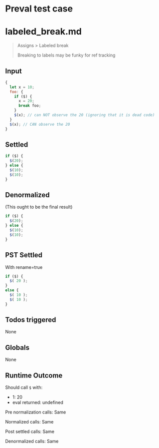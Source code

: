 # Preval test case

# labeled_break.md

> Assigns > Labeled break
>
> Breaking to labels may be funky for ref tracking

## Input

`````js filename=intro
{
  let x = 10;
  foo: {
    if ($) {
      x = 20;
      break foo;
    }
    $(x); // can NOT observe the 20 (ignoring that it is dead code)
  }
  $(x); // CAN observe the 20
}
`````


## Settled


`````js filename=intro
if ($) {
  $(20);
} else {
  $(10);
  $(10);
}
`````


## Denormalized
(This ought to be the final result)

`````js filename=intro
if ($) {
  $(20);
} else {
  $(10);
  $(10);
}
`````


## PST Settled
With rename=true

`````js filename=intro
if ($) {
  $( 20 );
}
else {
  $( 10 );
  $( 10 );
}
`````


## Todos triggered


None


## Globals


None


## Runtime Outcome


Should call `$` with:
 - 1: 20
 - eval returned: undefined

Pre normalization calls: Same

Normalized calls: Same

Post settled calls: Same

Denormalized calls: Same
